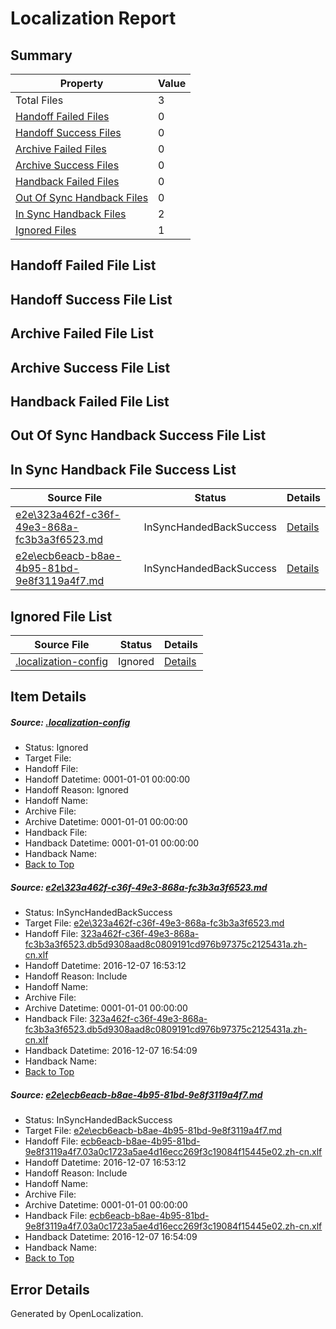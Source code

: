 # <a name='report-top'></a> Localization Report

## Summary
 Property | Value 
 -------- | ----- 
 Total Files | 3
[ Handoff Failed Files ](#handoff-failed-list)| 0
[ Handoff Success Files ](#handoff-success-list)| 0
[ Archive Failed Files ](#archive-failed-list)| 0
[ Archive Success Files ](#archive-success-list)| 0
[ Handback Failed Files ](#handback-failed-list)| 0
[ Out Of Sync Handback Files ](#outofsync-handback-success-list)| 0
[ In Sync Handback Files ](#insync-handback-success-list)| 2
[ Ignored Files ](#ignored-list)| 1

## <a name='handoff-failed-list'></a> Handoff Failed File List

## <a name='handoff-success-list'></a> Handoff Success File List

## <a name='archive-failed-list'></a> Archive Failed File List

## <a name='archive-success-list'></a> Archive Success File List

## <a name='handback-failed-list'></a> Handback Failed File List

## <a name='outofsync-handback-success-list'></a> Out Of Sync Handback Success File List

## <a name='insync-handback-success-list'></a> In Sync Handback File Success List
 Source File | Status | Details 
 ----------- | ------ | ------- 
 [e2e\323a462f-c36f-49e3-868a-fc3b3a3f6523.md](https://github.com/OpenLocalizationTestOrg/ol-test0/blob/70442f9be640adc2b130e59bc9e81f2090c14720/e2e/323a462f-c36f-49e3-868a-fc3b3a3f6523.md) | InSyncHandedBackSuccess | [Details](#e5ec2726f2b5c4d42bd641c731cac870da71eea51)
 [e2e\ecb6eacb-b8ae-4b95-81bd-9e8f3119a4f7.md](https://github.com/OpenLocalizationTestOrg/ol-test0/blob/70442f9be640adc2b130e59bc9e81f2090c14720/e2e/ecb6eacb-b8ae-4b95-81bd-9e8f3119a4f7.md) | InSyncHandedBackSuccess | [Details](#c16f7003820fa6fcab2bf3864bc18503a48268172)

## <a name='ignored-list'></a> Ignored File List
 Source File | Status | Details 
 ----------- | ------ | ------- 
 [.localization-config](https://github.com/OpenLocalizationTestOrg/ol-test0/blob/70442f9be640adc2b130e59bc9e81f2090c14720/.localization-config) | Ignored | [Details](#c268a05ecaa7ec85942ed632c29928ee5bd6da8d0)

## Item Details
##### <a name='c268a05ecaa7ec85942ed632c29928ee5bd6da8d0'></a> Source: [.localization-config](https://github.com/OpenLocalizationTestOrg/ol-test0/blob/70442f9be640adc2b130e59bc9e81f2090c14720/.localization-config)
* Status: Ignored
* Target File: 
* Handoff File: 
* Handoff Datetime: 0001-01-01 00:00:00
* Handoff Reason: Ignored
* Handoff Name: 
* Archive File: 
* Archive Datetime: 0001-01-01 00:00:00
* Handback File: 
* Handback Datetime: 0001-01-01 00:00:00
* Handback Name: 
* [Back to Top](#report-top)

##### <a name='e5ec2726f2b5c4d42bd641c731cac870da71eea51'></a> Source: [e2e\323a462f-c36f-49e3-868a-fc3b3a3f6523.md](https://github.com/OpenLocalizationTestOrg/ol-test0/blob/70442f9be640adc2b130e59bc9e81f2090c14720/e2e/323a462f-c36f-49e3-868a-fc3b3a3f6523.md)
* Status: InSyncHandedBackSuccess
* Target File: [e2e\323a462f-c36f-49e3-868a-fc3b3a3f6523.md](https://github.com/OpenLocalizationTestOrg/ol-test0-zhcn/blob/27b0dfee00deed575a968a70033be77fc527bb1c/e2e/323a462f-c36f-49e3-868a-fc3b3a3f6523.md)
* Handoff File: [323a462f-c36f-49e3-868a-fc3b3a3f6523.db5d9308aad8c0809191cd976b97375c2125431a.zh-cn.xlf](https://github.com/OpenLocalizationTestOrg/ol-test0-handoff/blob/7770c05073dd71815caf93ce9a21e7e513ab9fd6/ol-handoff/OpenLocalizationTestOrg/ol-test0-zhcn/qimu/ht/323a462f-c36f-49e3-868a-fc3b3a3f6523.db5d9308aad8c0809191cd976b97375c2125431a.zh-cn.xlf)
* Handoff Datetime: 2016-12-07 16:53:12
* Handoff Reason: Include
* Handoff Name: 
* Archive File: 
* Archive Datetime: 0001-01-01 00:00:00
* Handback File: [323a462f-c36f-49e3-868a-fc3b3a3f6523.db5d9308aad8c0809191cd976b97375c2125431a.zh-cn.xlf](https://github.com/OpenLocalizationTestOrg/ol-test0-handback/blob/b342f6a72af161715bb41f1054631d41a52ceb98/ol-handback/OpenLocalizationTestOrg/ol-test0-zhcn/qimu/ht/323a462f-c36f-49e3-868a-fc3b3a3f6523.db5d9308aad8c0809191cd976b97375c2125431a.zh-cn.xlf)
* Handback Datetime: 2016-12-07 16:54:09
* Handback Name: 
* [Back to Top](#report-top)

##### <a name='c16f7003820fa6fcab2bf3864bc18503a48268172'></a> Source: [e2e\ecb6eacb-b8ae-4b95-81bd-9e8f3119a4f7.md](https://github.com/OpenLocalizationTestOrg/ol-test0/blob/70442f9be640adc2b130e59bc9e81f2090c14720/e2e/ecb6eacb-b8ae-4b95-81bd-9e8f3119a4f7.md)
* Status: InSyncHandedBackSuccess
* Target File: [e2e\ecb6eacb-b8ae-4b95-81bd-9e8f3119a4f7.md](https://github.com/OpenLocalizationTestOrg/ol-test0-zhcn/blob/27b0dfee00deed575a968a70033be77fc527bb1c/e2e/ecb6eacb-b8ae-4b95-81bd-9e8f3119a4f7.md)
* Handoff File: [ecb6eacb-b8ae-4b95-81bd-9e8f3119a4f7.03a0c1723a5ae4d16ecc269f3c19084f15445e02.zh-cn.xlf](https://github.com/OpenLocalizationTestOrg/ol-test0-handoff/blob/7770c05073dd71815caf93ce9a21e7e513ab9fd6/ol-handoff/OpenLocalizationTestOrg/ol-test0-zhcn/qimu/ht/ecb6eacb-b8ae-4b95-81bd-9e8f3119a4f7.03a0c1723a5ae4d16ecc269f3c19084f15445e02.zh-cn.xlf)
* Handoff Datetime: 2016-12-07 16:53:12
* Handoff Reason: Include
* Handoff Name: 
* Archive File: 
* Archive Datetime: 0001-01-01 00:00:00
* Handback File: [ecb6eacb-b8ae-4b95-81bd-9e8f3119a4f7.03a0c1723a5ae4d16ecc269f3c19084f15445e02.zh-cn.xlf](https://github.com/OpenLocalizationTestOrg/ol-test0-handback/blob/b342f6a72af161715bb41f1054631d41a52ceb98/ol-handback/OpenLocalizationTestOrg/ol-test0-zhcn/qimu/ht/ecb6eacb-b8ae-4b95-81bd-9e8f3119a4f7.03a0c1723a5ae4d16ecc269f3c19084f15445e02.zh-cn.xlf)
* Handback Datetime: 2016-12-07 16:54:09
* Handback Name: 
* [Back to Top](#report-top)


## Error Details

Generated by OpenLocalization.
